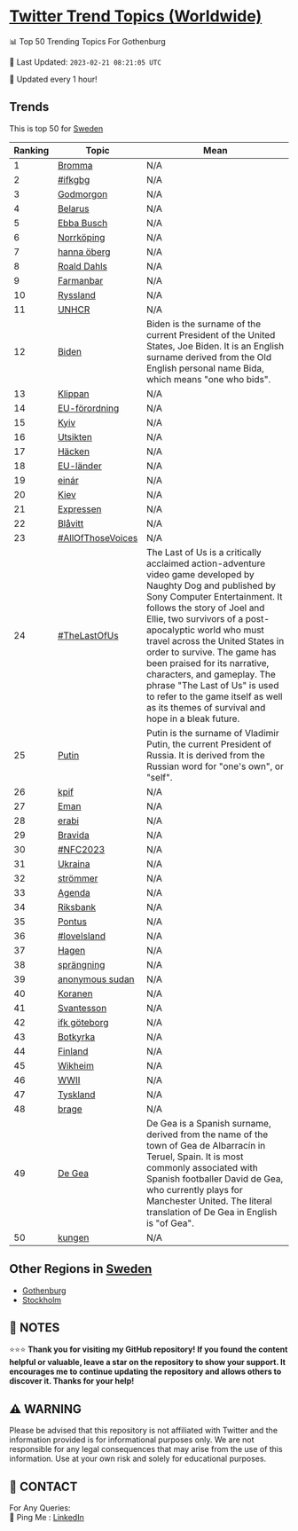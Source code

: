 [Twitter Trend Topics (Worldwide)](https://github.com/ErcinDedeoglu/Twitter-Trend-Topics)
==========


📊 Top 50 Trending Topics For Gothenburg

📆 Last Updated: `2023-02-21 08:21:05 UTC`

🔧 Updated every 1 hour!


## Trends

This is top 50 for [Sweden](</Sweden>)

| Ranking | Topic | Mean |
| ------- | ------------ | ------------ |
| 1 | [Bromma](http://twitter.com/search?q=Bromma) | N/A |
| 2 | [#ifkgbg](http://twitter.com/search?q=%23ifkgbg) | N/A |
| 3 | [Godmorgon](http://twitter.com/search?q=Godmorgon) | N/A |
| 4 | [Belarus](http://twitter.com/search?q=Belarus) | N/A |
| 5 | [Ebba Busch](http://twitter.com/search?q=Ebba+Busch) | N/A |
| 6 | [Norrköping](http://twitter.com/search?q=Norrk%c3%b6ping) | N/A |
| 7 | [hanna öberg](http://twitter.com/search?q=hanna+%c3%b6berg) | N/A |
| 8 | [Roald Dahls](http://twitter.com/search?q=Roald+Dahls) | N/A |
| 9 | [Farmanbar](http://twitter.com/search?q=Farmanbar) | N/A |
| 10 | [Ryssland](http://twitter.com/search?q=Ryssland) | N/A |
| 11 | [UNHCR](http://twitter.com/search?q=UNHCR) | N/A |
| 12 | [Biden](http://twitter.com/search?q=Biden) | Biden is the surname of the current President of the United States, Joe Biden. It is an English surname derived from the Old English personal name Bida, which means "one who bids". |
| 13 | [Klippan](http://twitter.com/search?q=Klippan) | N/A |
| 14 | [EU-förordning](http://twitter.com/search?q=EU-f%c3%b6rordning) | N/A |
| 15 | [Kyiv](http://twitter.com/search?q=Kyiv) | N/A |
| 16 | [Utsikten](http://twitter.com/search?q=Utsikten) | N/A |
| 17 | [Häcken](http://twitter.com/search?q=H%c3%a4cken) | N/A |
| 18 | [EU-länder](http://twitter.com/search?q=EU-l%c3%a4nder) | N/A |
| 19 | [einár](http://twitter.com/search?q=ein%c3%a1r) | N/A |
| 20 | [Kiev](http://twitter.com/search?q=Kiev) | N/A |
| 21 | [Expressen](http://twitter.com/search?q=Expressen) | N/A |
| 22 | [Blåvitt](http://twitter.com/search?q=Bl%c3%a5vitt) | N/A |
| 23 | [#AllOfThoseVoices](http://twitter.com/search?q=%23AllOfThoseVoices) | N/A |
| 24 | [#TheLastOfUs](http://twitter.com/search?q=%23TheLastOfUs) | The Last of Us is a critically acclaimed action-adventure video game developed by Naughty Dog and published by Sony Computer Entertainment. It follows the story of Joel and Ellie, two survivors of a post-apocalyptic world who must travel across the United States in order to survive. The game has been praised for its narrative, characters, and gameplay. The phrase "The Last of Us" is used to refer to the game itself as well as its themes of survival and hope in a bleak future. |
| 25 | [Putin](http://twitter.com/search?q=Putin) | Putin is the surname of Vladimir Putin, the current President of Russia. It is derived from the Russian word for "one's own", or "self". |
| 26 | [kpif](http://twitter.com/search?q=kpif) | N/A |
| 27 | [Eman](http://twitter.com/search?q=Eman) | N/A |
| 28 | [erabi](http://twitter.com/search?q=erabi) | N/A |
| 29 | [Bravida](http://twitter.com/search?q=Bravida) | N/A |
| 30 | [#NFC2023](http://twitter.com/search?q=%23NFC2023) | N/A |
| 31 | [Ukraina](http://twitter.com/search?q=Ukraina) | N/A |
| 32 | [strömmer](http://twitter.com/search?q=str%c3%b6mmer) | N/A |
| 33 | [Agenda](http://twitter.com/search?q=Agenda) | N/A |
| 34 | [Riksbank](http://twitter.com/search?q=Riksbank) | N/A |
| 35 | [Pontus](http://twitter.com/search?q=Pontus) | N/A |
| 36 | [#loveIsland](http://twitter.com/search?q=%23loveIsland) | N/A |
| 37 | [Hagen](http://twitter.com/search?q=Hagen) | N/A |
| 38 | [sprängning](http://twitter.com/search?q=spr%c3%a4ngning) | N/A |
| 39 | [anonymous sudan](http://twitter.com/search?q=anonymous+sudan) | N/A |
| 40 | [Koranen](http://twitter.com/search?q=Koranen) | N/A |
| 41 | [Svantesson](http://twitter.com/search?q=Svantesson) | N/A |
| 42 | [ifk göteborg](http://twitter.com/search?q=ifk+g%c3%b6teborg) | N/A |
| 43 | [Botkyrka](http://twitter.com/search?q=Botkyrka) | N/A |
| 44 | [Finland](http://twitter.com/search?q=Finland) | N/A |
| 45 | [Wikheim](http://twitter.com/search?q=Wikheim) | N/A |
| 46 | [WWII](http://twitter.com/search?q=WWII) | N/A |
| 47 | [Tyskland](http://twitter.com/search?q=Tyskland) | N/A |
| 48 | [brage](http://twitter.com/search?q=brage) | N/A |
| 49 | [De Gea](http://twitter.com/search?q=De+Gea) | De Gea is a Spanish surname, derived from the name of the town of Gea de Albarracín in Teruel, Spain. It is most commonly associated with Spanish footballer David de Gea, who currently plays for Manchester United. The literal translation of De Gea in English is "of Gea". |
| 50 | [kungen](http://twitter.com/search?q=kungen) | N/A |



## Other Regions in [Sweden](</Sweden>)

* [Gothenburg](</Sweden/Gothenburg.md>)
* [Stockholm](</Sweden/Stockholm.md>)



## 📝 NOTES

⭐⭐⭐ **Thank you for visiting my GitHub repository! If you found the content helpful or valuable, leave a star on the repository to show your support. It encourages me to continue updating the repository and allows others to discover it. Thanks for your help!**


## ⚠️ WARNING

Please be advised that this repository is not affiliated with Twitter and the information provided is for informational purposes only. We are not responsible for any legal consequences that may arise from the use of this information. Use at your own risk and solely for educational purposes.


## 📨 CONTACT

 For Any Queries:  
            🏓 Ping Me : [LinkedIn](https://www.linkedin.com/in/ercindedeoglu/)
